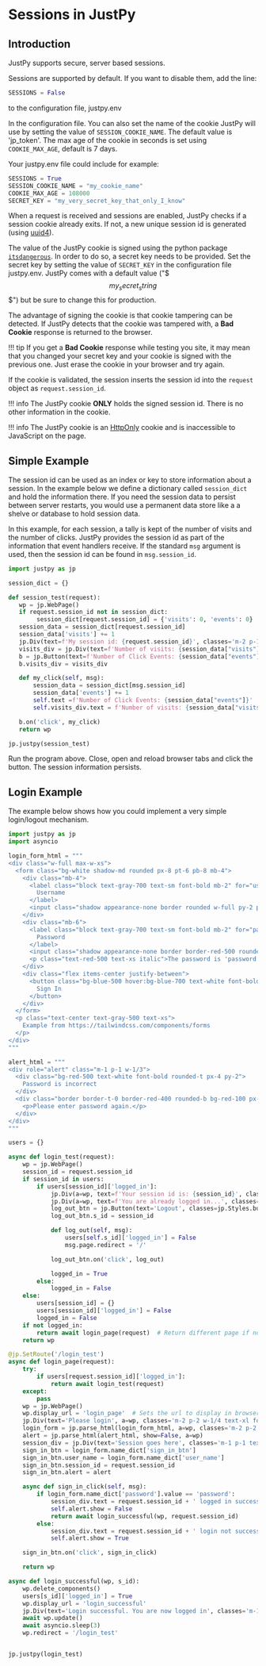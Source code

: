 # Sessions in JustPy

## Introduction

JustPy supports secure, server based sessions.

Sessions are supported by default. If you want to disable them, add the line:
```python
SESSIONS = False
```
to the configuration file, justpy.env

In the configuration file. You can also set the name of the cookie JustPy will use by setting the value of
`SESSION_COOKIE_NAME`. The default value is 'jp_token'. The max age of the cookie in seconds is set using `COOKIE_MAX_AGE`, default is 7 days.

Your justpy.env file could include for example:
```python
SESSIONS = True
SESSION_COOKIE_NAME = "my_cookie_name"
COOKIE_MAX_AGE = 108000
SECRET_KEY = "my_very_secret_key_that_only_I_know"
```

When a request is received and sessions are enabled, JustPy checks if a session cookie already exits. If not, a new unique session id is generated (using [uuid4](https://docs.python.org/3/library/uuid.html)).

The value of the JustPy cookie is signed using the python package [`itsdangerous`](https://palletsprojects.com/p/itsdangerous/).  In order to do so, a secret key needs to be provided. Set the secret key by setting the value of `SECRET_KEY` in the configuration file justpy.env. JustPy comes with a default value ("$$$my_secret_string$$$") but be sure to change this for production. 

The advantage of signing the cookie is that cookie tampering  can be detected. If JustPy detects that the cookie was tampered with, a  **Bad Cookie** response is returned to the browser. 

!!! tip
    If you get a **Bad Cookie** response while testing you site, it may mean that you changed your secret key and your cookie is signed with the previous one. Just erase the cookie in your browser and try again. 

If the cookie is validated, the session inserts the session id into the `request` object as `request.session_id`.

!!! info
    The JustPy cookie **ONLY** holds the signed session id. There is no other information in the cookie.

!!! info
    The JustPy cookie is an [HttpOnly](https://developer.mozilla.org/en-US/docs/Web/HTTP/Cookies#Creating_cookies) cookie and is inaccessible to JavaScript on the page.

## Simple Example

The session id can be used as an index or key to store information about a session. In the example below we define a dictionary called `session_dict` and hold the information there. If you need the session data to persist between
server restarts, you would use a permanent data store like a a shelve or database to hold session data.

In this example, for each session, a tally is kept of the number of visits and the number of clicks.
JustPy provides the session id as part of the information that event handlers receive. If the standard `msg` argument is used, then the session id can be found in `msg.session_id`.

```python
import justpy as jp

session_dict = {}

def session_test(request):
   wp = jp.WebPage()
   if request.session_id not in session_dict:
        session_dict[request.session_id] = {'visits': 0, 'events': 0}
   session_data = session_dict[request.session_id]
   session_data['visits'] += 1
   jp.Div(text=f'My session id: {request.session_id}', classes='m-2 p-1 text-xl', a=wp)
   visits_div = jp.Div(text=f'Number of visits: {session_data["visits"]}', classes='m-2 p-1 text-xl', a=wp)
   b = jp.Button(text=f'Number of Click Events: {session_data["events"]}', classes='m-1 bg-blue-500 hover:bg-blue-700 text-white font-bold py-2 px-4 rounded-full', a=wp)
   b.visits_div = visits_div

   def my_click(self, msg):
       session_data = session_dict[msg.session_id]
       session_data['events'] += 1
       self.text =f'Number of Click Events: {session_data["events"]}'
       self.visits_div.text = f'Number of visits: {session_data["visits"]}'

   b.on('click', my_click)
   return wp

jp.justpy(session_test)
```

Run the program above. Close, open and reload browser tabs and click the button. The session information persists.

## Login Example

The example below shows how you could implement a very simple login/logout mechanism. 

```python
import justpy as jp
import asyncio

login_form_html = """
<div class="w-full max-w-xs">
  <form class="bg-white shadow-md rounded px-8 pt-6 pb-8 mb-4">
    <div class="mb-4">
      <label class="block text-gray-700 text-sm font-bold mb-2" for="username">
        Username
      </label>
      <input class="shadow appearance-none border rounded w-full py-2 px-3 text-gray-700 leading-tight focus:outline-none focus:shadow-outline"  type="text" placeholder="Username" name="user_name">
    </div>
    <div class="mb-6">
      <label class="block text-gray-700 text-sm font-bold mb-2" for="password">
        Password
      </label>
      <input class="shadow appearance-none border border-red-500 rounded w-full py-2 px-3 text-gray-700 mb-3 leading-tight focus:outline-none focus:shadow-outline" name="password" type="password" placeholder="******************">
      <p class="text-red-500 text-xs italic">The password is 'password'</p>
    </div>
    <div class="flex items-center justify-between">
      <button class="bg-blue-500 hover:bg-blue-700 text-white font-bold py-2 px-4 rounded focus:outline-none focus:shadow-outline" type="button" name="sign_in_btn">
        Sign In
      </button>
    </div>
  </form>
  <p class="text-center text-gray-500 text-xs">
    Example from https://tailwindcss.com/components/forms
  </p>
</div>
"""

alert_html = """
<div role="alert" class="m-1 p-1 w-1/3">
  <div class="bg-red-500 text-white font-bold rounded-t px-4 py-2">
    Password is incorrect
  </div>
  <div class="border border-t-0 border-red-400 rounded-b bg-red-100 px-4 py-3 text-red-700">
    <p>Please enter password again.</p>
  </div>
</div>
"""

users = {}

async def login_test(request):
    wp = jp.WebPage()
    session_id = request.session_id
    if session_id in users:
        if users[session_id]['logged_in']:
            jp.Div(a=wp, text=f'Your session id is: {session_id}', classes='m-1 p-1 text-xl ')
            jp.Div(a=wp, text=f'You are already logged in...', classes='m-1 p-1 text-2l')
            log_out_btn = jp.Button(text='Logout', classes=jp.Styles.button_bordered + ' m-1 p-1', a=wp)
            log_out_btn.s_id = session_id

            def log_out(self, msg):
                users[self.s_id]['logged_in'] = False
                msg.page.redirect = '/'

            log_out_btn.on('click', log_out)

            logged_in = True
        else:
            logged_in = False
    else:
        users[session_id] = {}
        users[session_id]['logged_in'] = False
        logged_in = False
    if not logged_in:
        return await login_page(request)  # Return different page if not logged in
    return wp

@jp.SetRoute('/login_test')
async def login_page(request):
    try:
        if users[request.session_id]['logged_in']:
            return await login_test(request)
    except:
        pass
    wp = jp.WebPage()
    wp.display_url = 'login_page'  # Sets the url to display in browser without reloading page
    jp.Div(text='Please login', a=wp, classes='m-2 p-2 w-1/4 text-xl font-semibold')
    login_form = jp.parse_html(login_form_html, a=wp, classes='m-2 p-2 w-1/4')
    alert = jp.parse_html(alert_html, show=False, a=wp)
    session_div = jp.Div(text='Session goes here', classes='m-1 p-1 text-xl', a=wp)
    sign_in_btn = login_form.name_dict['sign_in_btn']
    sign_in_btn.user_name = login_form.name_dict['user_name']
    sign_in_btn.session_id = request.session_id
    sign_in_btn.alert = alert

    async def sign_in_click(self, msg):
        if login_form.name_dict['password'].value == 'password':
            session_div.text = request.session_id + ' logged in successfully'
            self.alert.show = False
            return await login_successful(wp, request.session_id)
        else:
            session_div.text = request.session_id + ' login not successful'
            self.alert.show = True

    sign_in_btn.on('click', sign_in_click)

    return wp

async def login_successful(wp, s_id):
    wp.delete_components()
    users[s_id]['logged_in'] = True
    wp.display_url = 'login_successful'
    jp.Div(text='Login successful. You are now logged in', classes='m-1 p-1 text-2xl', a=wp)
    await wp.update()
    await asyncio.sleep(3)
    wp.redirect = '/login_test'


jp.justpy(login_test)

```